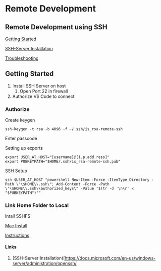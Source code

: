 # Remote Development

## Remote Development using SSH

[Getting Started](https://code.visualstudio.com/docs/remote/ssh)

[SSH-Server Installation](https://docs.microsoft.com/en-us/windows-server/administration/openssh/openssh_install_firstuse)

[Troubleshooting](https://code.visualstudio.com/docs/remote/troubleshooting#_installing-a-supported-ssh-client)


## Getting Started
1. Install SSH Server on host 
   1. Open Port 22 in firewall
2. Authorize VS Code to connect

### Authorize
Create keygen
```
ssh-keygen -t rsa -b 4096 -f ~/.ssh/is_rsa-remote-ssh
```
Enter passcode

Setting up exports
```
export USER_AT_HOST="[username]@[i.p.add.ress]"
export PUBKEYPATH="$HOME/.ssh/is_rsa-remote-ssh.pub"
```

SSH Setup
```
ssh $USER_AT_HOST "powershell New-Item -Force -ItemType Directory -Path \"\$HOME\\.ssh\"; Add-Content -Force -Path \"\$HOME\\.ssh\\authorized_keys\" -Value '$(tr -d '\n\r' < "$PUBKEYPATH")'"
```

### Link Home Folder to Local
Intall SSHFS

[Mac Install](https://osxfuse.github.io)

[Instructions](https://code.visualstudio.com/docs/remote/troubleshooting#_using-sshfs-to-access-files-on-your-remote-host)



#### Links
1. (SSH-Server Installation)[https://docs.microsoft.com/en-us/windows-server/administration/openssh/

